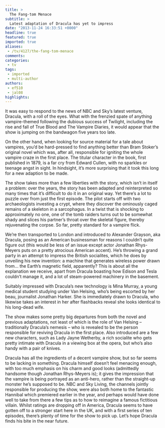 ```yaml
---
title: >
  The Fang-tom Menace
subtitle: >
  Latest adaptation of Dracula has yet to impress
date: "2013-11-24 16:33:51 +0000"
headline: true
featured: true
imported: true
aliases:
 - /tv/4127/the-fang-tom-menace
comments:
categories:
 - tv
tags:
 - imported
 - multi-author
authors:
 - ef510
 - jal08
highlights:
---
```


It was easy to respond to the news of NBC and Sky’s latest venture, Dracula, with a roll of the eyes. What with the frenzied spate of anything vampire-themed following the dubious success of Twilight, including the rise and fall of True Blood and The Vampire Diaries, it would appear that the show is jumping on the bandwagon five years too late.

On the other hand, when looking for source material for a tale about vampires, you’d be hard-pressed to find anything better than Bram Stoker’s original novel which was, after all, responsible for igniting the whole vampire craze in the first place. The titular character in the book, first published in 1879, is a far cry from Edward Cullen, with no sparkles or teenage angst in sight. In hindsight, it’s more surprising that it took this long for a new adaption to be made.

The show takes more than a few liberties with the story, which isn’t in itself a problem: over the years, the story has been adapted and reinterpreted so many times that it’s difficult to do it in an original way. Yet there’s a lot to puzzle over from just the first episode. The pilot starts off with two archaeologists investing a crypt, where they discover the ominously caged remains of a skeleton in a sarcophagus. In a twist that is shocking to approximately no one, one of the tomb raiders turns out to be somewhat shady and slices his partner’s throat over the skeletal figure, thereby rejuvenating the corpse. So far, pretty standard for a vampire flick.

We’re then transported to London and introduced to Alexander Grayson, aka Dracula, posing as an American businessman for reasons I couldn’t quite figure out (this would be less of an issue except actor Jonathan Rhys-Meyers puts on a pretty atrocious American accent). He’s throwing a grand party in an attempt to impress the British socialites, which he does by unveiling his new invention: a machine that generates wireless power drawn from… the Earth’s magnetic field, apparently? This is about all the explanation we receive, apart from Dracula boasting how Edison and Tesla couldn’t manage it, and a lot of steam-powered machinery in the basement.

Suitably impressed with Dracula’s new technology is Mina Murray, a young medical student studying under Van Helsing, who’s being escorted by her beau, journalist Jonathan Harker. She is immediately drawn to Dracula, who likewise takes an interest in her after flashbacks reveal she looks identical to his long-dead wife.

The show makes some pretty big departures from both the novel and previous adaptations, not least of which is the role of Van Helsing – traditionally Dracula’s nemesis – who is revealed to be the person responsible for reviving Dracula in the first place. Also introduced are a few new characters, such as Lady Jayne Wetherby, a rich socialite who gets pretty intimate with Dracula in a viewing box at the opera, but who’s also handy with a pair of knives.

Dracula has all the ingredients of a decent vampire show, but so far seems to be lacking in something. Dracula himself doesn’t feel menacing enough, with too much emphasis on his charm and good looks (admittedly handsome though Jonathan Rhys-Meyers is); it gives the impression that the vampire is being portrayed as an anti-hero, rather than the straight-up monster he’s supposed to be. NBC and Sky Living, the channels jointly responsible for producing the show, were also both home to the fantastic Hannibal which premiered earlier in the year, and perhaps would have done well to take from there a few tips as to how to reimagine a famous fictitious villain. Whilst ratings are dropping off in America, Dracula seems to have gotten off to a stronger start here in the UK, and with a first series of ten episodes, there’s plenty of time for the show to pick up. Let’s hope Dracula finds his bite in the near future.
